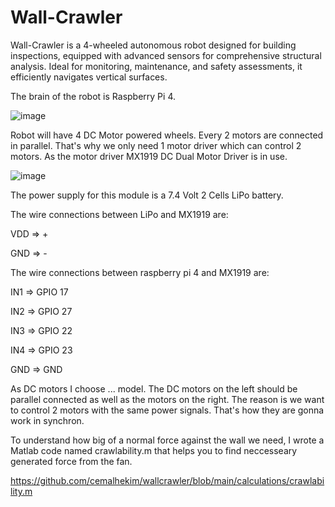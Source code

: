 # Wall-Crawler

Wall-Crawler is a 4-wheeled autonomous robot designed for building inspections, equipped with advanced sensors for comprehensive structural analysis. Ideal for monitoring, maintenance, and safety assessments, it efficiently navigates vertical surfaces.

The brain of the robot is Raspberry Pi 4.

![image](https://github.com/cemalhekim/wallcrawler/assets/98236326/0d5b813b-ce1a-4b29-a540-47517e711fd7)


Robot will have 4 DC Motor powered wheels. Every 2 motors are connected in parallel. That's why we only need 1 motor driver which can control 2 motors. As the motor driver MX1919 DC Dual Motor Driver is in use. 

![image](https://github.com/cemalhekim/wallcrawler/assets/98236326/d29daeac-bd34-42cf-87e3-cae727282469)

The power supply for this module is a 7.4 Volt 2 Cells LiPo battery.

The wire connections between LiPo and MX1919 are:


VDD => +

GND => -


The wire connections between raspberry pi 4 and MX1919 are:


IN1 => GPIO 17

IN2 => GPIO 27

IN3 => GPIO 22

IN4 => GPIO 23

GND => GND


As DC motors I choose ... model. The DC motors on the left should be parallel connected as well as the motors on the right. The reason is we want to control 2 motors with the same power signals. That's how they are gonna work in synchron.



To understand how big of a normal force against the wall we need, I wrote a Matlab code named crawlability.m that helps you to find neccesseary generated force from the fan. 

https://github.com/cemalhekim/wallcrawler/blob/main/calculations/crawlability.m





